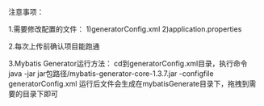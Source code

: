 注意事项：

1.需要修改配置的文件：
1)generatorConfig.xml
2)application.properties

2.每次上传前确认项目能跑通

3.Mybatis Generator运行方法：
cd到generatorConfig.xml目录，执行命令
java -jar jar包路径/mybatis-generator-core-1.3.7.jar -configfile generatorConfig.xml
运行后文件会生成在mybatisGenerate目录下，拖拽到需要的目录下即可

